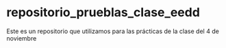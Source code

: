 # repositorio_prueblas_clase_eedd
Este es un repositorio que utilizamos para las prácticas de la clase del 4 de noviembre
